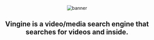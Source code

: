 <div align="center">
  <img alt="banner" src="https://github.com/vingine-search/.github-private/blob/main/profile/vingine-banner.jpg">
  <br>
  <h2>Vingine is a video/media search engine that searches for videos and inside.</h2>
</div>
